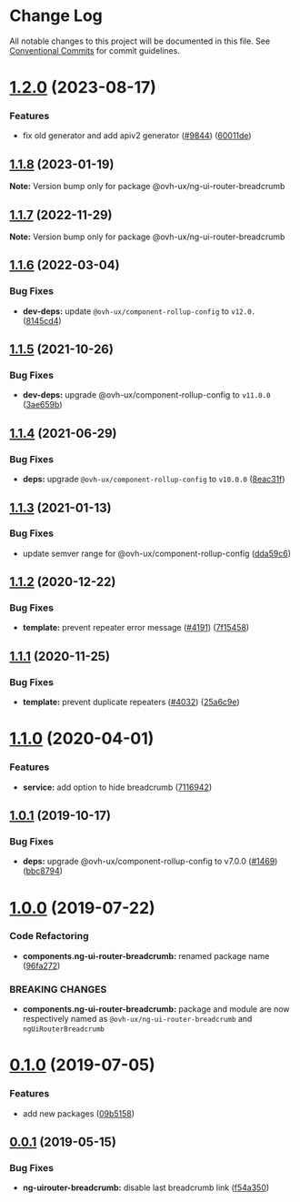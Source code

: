 # Change Log

All notable changes to this project will be documented in this file.
See [Conventional Commits](https://conventionalcommits.org) for commit guidelines.

# [1.2.0](https://github.com/ovh/manager/compare/@ovh-ux/ng-ui-router-breadcrumb@1.1.8...@ovh-ux/ng-ui-router-breadcrumb@1.2.0) (2023-08-17)


### Features

* fix old generator and add apiv2 generator ([#9844](https://github.com/ovh/manager/issues/9844)) ([60011de](https://github.com/ovh/manager/commit/60011de7ffff69d6ba2f228bd244f9d32b308908))





## [1.1.8](https://github.com/ovh/manager/compare/@ovh-ux/ng-ui-router-breadcrumb@1.1.7...@ovh-ux/ng-ui-router-breadcrumb@1.1.8) (2023-01-19)

**Note:** Version bump only for package @ovh-ux/ng-ui-router-breadcrumb





## [1.1.7](https://github.com/ovh/manager/compare/@ovh-ux/ng-ui-router-breadcrumb@1.1.6...@ovh-ux/ng-ui-router-breadcrumb@1.1.7) (2022-11-29)

**Note:** Version bump only for package @ovh-ux/ng-ui-router-breadcrumb





## [1.1.6](https://github.com/ovh/manager/compare/@ovh-ux/ng-ui-router-breadcrumb@1.1.5...@ovh-ux/ng-ui-router-breadcrumb@1.1.6) (2022-03-04)


### Bug Fixes

* **dev-deps:** update `@ovh-ux/component-rollup-config` to `v12.0.` ([8145cd4](https://github.com/ovh/manager/commit/8145cd44a34cec071db4b5267182705625951077))



## [1.1.5](https://github.com/ovh/manager/compare/@ovh-ux/ng-ui-router-breadcrumb@1.1.4...@ovh-ux/ng-ui-router-breadcrumb@1.1.5) (2021-10-26)


### Bug Fixes

* **dev-deps:** upgrade @ovh-ux/component-rollup-config to `v11.0.0` ([3ae659b](https://github.com/ovh/manager/commit/3ae659bea59244fd5660375b9dac52055cc374b0))



## [1.1.4](https://github.com/ovh/manager/compare/@ovh-ux/ng-ui-router-breadcrumb@1.1.3...@ovh-ux/ng-ui-router-breadcrumb@1.1.4) (2021-06-29)


### Bug Fixes

* **deps:** upgrade `@ovh-ux/component-rollup-config` to `v10.0.0` ([8eac31f](https://github.com/ovh/manager/commit/8eac31f81e46d1570c131cf55788d6435842ab6d))



## [1.1.3](https://github.com/ovh/manager/compare/@ovh-ux/ng-ui-router-breadcrumb@1.1.2...@ovh-ux/ng-ui-router-breadcrumb@1.1.3) (2021-01-13)


### Bug Fixes

* update semver range for @ovh-ux/component-rollup-config ([dda59c6](https://github.com/ovh/manager/commit/dda59c6b71cb4ad9ab98f06a0bf995a7eb45a1d9))



## [1.1.2](https://github.com/ovh/manager/compare/@ovh-ux/ng-ui-router-breadcrumb@1.1.1...@ovh-ux/ng-ui-router-breadcrumb@1.1.2) (2020-12-22)


### Bug Fixes

* **template:** prevent repeater error message ([#4191](https://github.com/ovh/manager/issues/4191)) ([7f15458](https://github.com/ovh/manager/commit/7f1545830cd43f8f55567f10ca113a9a1a6de240))



## [1.1.1](https://github.com/ovh/manager/compare/@ovh-ux/ng-ui-router-breadcrumb@1.1.0...@ovh-ux/ng-ui-router-breadcrumb@1.1.1) (2020-11-25)


### Bug Fixes

* **template:** prevent duplicate repeaters ([#4032](https://github.com/ovh/manager/issues/4032)) ([25a6c9e](https://github.com/ovh/manager/commit/25a6c9e7935ca7b17c305f7f26af9d9ee4cef940))



# [1.1.0](https://github.com/ovh/manager/compare/@ovh-ux/ng-ui-router-breadcrumb@1.0.1...@ovh-ux/ng-ui-router-breadcrumb@1.1.0) (2020-04-01)


### Features

* **service:** add option to hide breadcrumb ([7116942](https://github.com/ovh/manager/commit/71169425be26d8ac4f5d4787aba2991b9cf9591f))



## [1.0.1](https://github.com/ovh-ux/manager/compare/@ovh-ux/ng-ui-router-breadcrumb@1.0.0...@ovh-ux/ng-ui-router-breadcrumb@1.0.1) (2019-10-17)


### Bug Fixes

* **deps:** upgrade @ovh-ux/component-rollup-config to v7.0.0 ([#1469](https://github.com/ovh-ux/manager/issues/1469)) ([bbc8794](https://github.com/ovh-ux/manager/commit/bbc8794))



# [1.0.0](https://github.com/ovh-ux/manager/compare/@ovh-ux/ng-ui-router-breadcrumb@0.1.0...@ovh-ux/ng-ui-router-breadcrumb@1.0.0) (2019-07-22)


### Code Refactoring

* **components.ng-ui-router-breadcrumb:** renamed package name ([96fa272](https://github.com/ovh-ux/manager/commit/96fa272))


### BREAKING CHANGES

* **components.ng-ui-router-breadcrumb:** package and module are now respectively named as
`@ovh-ux/ng-ui-router-breadcrumb` and `ngUiRouterBreadcrumb`



# [0.1.0](https://github.com/ovh-ux/manager/compare/@ovh-ux/ng-uirouter-breadcrumb@0.0.1...@ovh-ux/ng-uirouter-breadcrumb@0.1.0) (2019-07-05)


### Features

* add new packages ([09b5158](https://github.com/ovh-ux/manager/commit/09b5158))



## [0.0.1](https://github.com/ovh-ux/manager/compare/@ovh-ux/ng-uirouter-breadcrumb@0.0.0...@ovh-ux/ng-uirouter-breadcrumb@0.0.1) (2019-05-15)


### Bug Fixes

* **ng-uirouter-breadcrumb:** disable last breadcrumb link ([f54a350](https://github.com/ovh-ux/manager/commit/f54a350))
